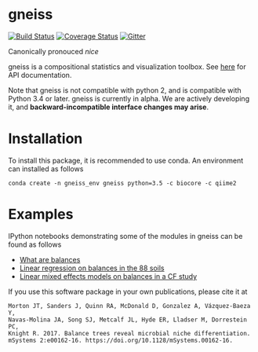 # gneiss

[![Build Status](https://travis-ci.org/biocore/gneiss.png?branch=master)](https://travis-ci.org/biocore/gneiss)
[![Coverage Status](https://coveralls.io/repos/biocore/gneiss/badge.svg)](https://coveralls.io/r/biocore/gneiss)
[![Gitter](https://badges.gitter.im/biocore/gneiss.svg)](https://gitter.im/biocore/gneiss?utm_source=badge&utm_medium=badge&utm_campaign=pr-badge)

Canonically pronouced *nice*


gneiss is a compositional statistics and visualization toolbox.  See [here](https://biocore.github.io/gneiss/) for API documentation.
 
Note that gneiss is not compatible with python 2, and is compatible with Python 3.4 or later.
gneiss is currently in alpha.  We are actively developing it, and __backward-incompatible interface changes may arise__.

# Installation

To install this package, it is recommended to use conda.  An environment can installed as follows

```
conda create -n gneiss_env gneiss python=3.5 -c biocore -c qiime2
```

# Examples

IPython notebooks demonstrating some of the modules in gneiss can be found as follows

* [What are balances](https://github.com/biocore/gneiss/blob/master/ipynb/balance_trees.ipynb)
* [Linear regression on balances in the 88 soils](https://github.com/biocore/gneiss/blob/master/ipynb/88soils/88soils.ipynb)
* [Linear mixed effects models on balances in a CF study](https://github.com/biocore/gneiss/blob/master/ipynb/cfstudy/cfstudy.ipynb)


If you use this software package in your own publications, please cite it at
```
Morton JT, Sanders J, Quinn RA, McDonald D, Gonzalez A, Vázquez-Baeza Y, 
Navas-Molina JA, Song SJ, Metcalf JL, Hyde ER, Lladser M, Dorrestein PC, 
Knight R. 2017. Balance trees reveal microbial niche differentiation. 
mSystems 2:e00162-16. https://doi.org/10.1128/mSystems.00162-16.
```
